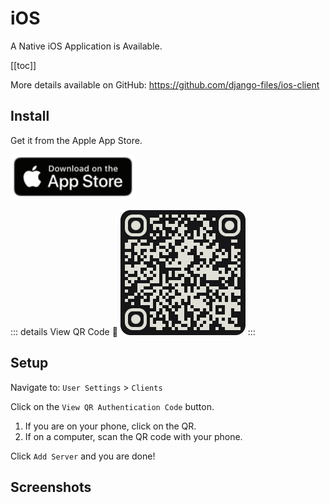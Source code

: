 # iOS

A Native iOS Application is Available.

[[toc]]

More details available on GitHub: https://github.com/django-files/ios-client

## Install

Get it from the Apple App Store.

[![Apple App Store](https://raw.githubusercontent.com/django-files/repo-images/refs/heads/master/badges/get/apple.png)](https://apps.apple.com/us/app/django-files/id6742523003)

::: details View QR Code 📸
[![Apple App Store](https://raw.githubusercontent.com/django-files/repo-images/refs/heads/master/ios-client/qr/apple.png)](https://apps.apple.com/us/app/django-files/id6742523003)
:::

## Setup

Navigate to: `User Settings` > `Clients`

Click on the `View QR Authentication Code` button.

1. If you are on your phone, click on the QR.
2. If on a computer, scan the QR code with your phone.

Click `Add Server` and you are done!

## Screenshots

<VPSwiper
base-url="https://raw.githubusercontent.com/django-files/repo-images/refs/heads/master/ios-client/docs"
:number-of-slides="7"
:breakpoints="{ 1096: { slidesPerView: 3 } }"
:pagination="{ clickable: true, type: 'fraction' }"
effect="coverflow"
/>
